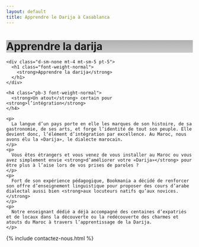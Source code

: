 ```yaml
---
layout: default
title: Apprendre le Darija à Casablanca
---
```

<main id="nos-metiers">

  <div class="d-none d-sm-block">
    <div class="banner" style="background-position: top; background-image: linear-gradient(rgba(0,0,0,0.3), rgba(0,0,0,0.2)), url('https://images.unsplash.com/photo-1536228284637-8cfc83a655b3?ixlib=rb-1.2.1&ixid=eyJhcHBfaWQiOjEyMDd9&auto=format&fit=crop&w=1950&q=80')">
      <h1>Apprendre la darija</h1>
    </div>
  </div>

  <section class="container mt-5 pb-4" data-aos="fade-up">

    <div class="d-sm-none mt-4 mt-sm-5 pt-5">
      <h1 class="font-weight-normal">
        <strong>Apprendre la darija</strong>
      </h1>
    </div>

    <h4 class="pb-3 font-weight-normal">
      <strong>Un atout</strong> certain pour <strong>l’intégration</strong>
    </h4>

    <p>
      La langue d’un pays porte en elle les marques de son histoire, de sa gastronomie, de ses arts, et forge l’identité de tout son peuple. Elle devient donc, l‘élément d’intégration par excellence. Au Maroc, nous avons élu la «Darija», le dialecte marocain.
    </p>
    <p>
      Vous êtes étrangers et vous venez de vous installer au Maroc ou vous avez simplement envie <strong>d’améliorer votre «Darija»</strong> pour être plus à l’aise lors de vos prises de paroles ?
    </p>
    <p>
      Fort de son expérience pédagogique, Bookmania a décidé de renforcer son offre d’enseignement linguistique pour proposer des cours d’arabe dialectal aussi bien <strong>aux locuteurs natifs qu’aux novices.</strong>
    </p>
    <p>
      Notre enseignant dédié a déjà accompagné des centaines d’expatriés et de locaux dans la découverte ou la redécouverte des charmes et atouts du Maroc à travers l’apprentissage de la Darija.
    </p>

  </section>

  {% include contactez-nous.html %}

</main>

